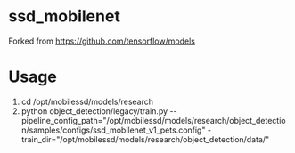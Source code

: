 # ssd_mobilenet
Forked from https://github.com/tensorflow/models

# Usage
1. cd /opt/mobilessd/models/research
2. python object_detection/legacy/train.py  --pipeline_config_path="/opt/mobilessd/models/research/object_detection/samples/configs/ssd_mobilenet_v1_pets.config"   -train_dir="/opt/mobilessd/models/research/object_detection/data/"
